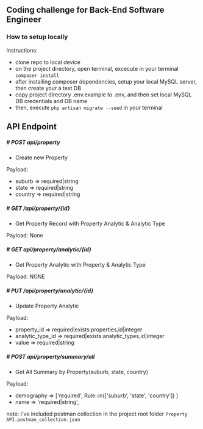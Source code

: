 
## Coding challenge for Back-End Software Engineer

### How to setup locally
Instructions:
- clone repo to local device
- on the project directory, open terminal, excecute in your terminal `composer install`
- after installing composer dependencies, setup your local MySQL server, then create your a test DB
- copy project directory .env.example to .env, and then set local MySQL DB credentials and DB name
- then, execute `php artisan migrate --seed` in your terminal

## API Endpoint

##### # POST api/property
 - Create new Property

Payload:
- suburb  => required|string
- state   => required|string
- country => required|string

##### # GET /api/property/{id}
 - Get Property Record with Property Analytic & Analytic Type

Payload: None

##### # GET api/property/analytic/{id}
 - Get Property Analytic with Property & Analytic Type

Payload: NONE


##### # PUT /api/property/analytic/{id}
 - Update Property Analytic

Payload:
- property_id      => required|exists:properties,id|integer
- analytic_type_id => required|exists:analytic_types,id|integer
- value            => required|string

##### # POST api/property/summary/all

- Get All Summary by Property(suburb, state, country)

Payload:
- demography => ['required', Rule::in(['suburb', 'state', 'country']) ]
- name       => 'required|string',

note: i've included postman collection in the project root folder `Property API.postman_collection.json`